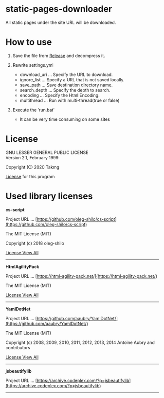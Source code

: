 # static-pages-downloader
All static pages under the site URL will be downloaded.

# How to use

1. Save the file from [Release](https://github.com/Takmg/static-pages-downloader/releases) and decompress it.
  
2. Rewrite settings.yml
   
    * download_uri ... Specify the URL to download.
    * ignore_list ... Specify a URL that is not saved locally.
    * save_path   ... Save destination directory name.
    * search_depth ... Specify the depth to search.
    * encoding ... Specify the Html Encoding.
    * multithread ... Run with multi-thread(true or false)

3. Execute the 'run.bat'

    * It can be very time consuming on some sites

# License

GNU LESSER GENERAL PUBLIC LICENSE\
Version 2.1, February 1999

Copyright (C) 2020  Takmg

[License](https://github.com/Takmg/static-pages-downloader/blob/master/LICENSE) for this program


# Used library licenses

**cs-script**

Project URL ... [https://github.com/oleg-shilo/cs-script](https://github.com/oleg-shilo/cs-script)

The MIT License (MIT)

Copyright (c) 2018 oleg-shilo

[License View All](https://github.com/oleg-shilo/cs-script/blob/master/LICENSE)

------

**HtmlAgilityPack**

Project URL ... [https://html-agility-pack.net/](https://html-agility-pack.net/)

The MIT License (MIT)

[License View All](https://github.com/zzzprojects/html-agility-pack/blob/master/LICENSE)

----- 

**YamlDotNet**

Project URL ... [https://github.com/aaubry/YamlDotNet/](https://github.com/aaubry/YamlDotNet/)

The MIT License (MIT)

Copyright (c) 2008, 2009, 2010, 2011, 2012, 2013, 2014 Antoine Aubry and contributors

[License View All](https://github.com/aaubry/YamlDotNet/blob/master/LICENSE.txt)

----- 

**jsbeautifylib**

Project URL ... [https://archive.codeplex.com/?p=jsbeautifylib](https://archive.codeplex.com/?p=jsbeautifylib)


-----
